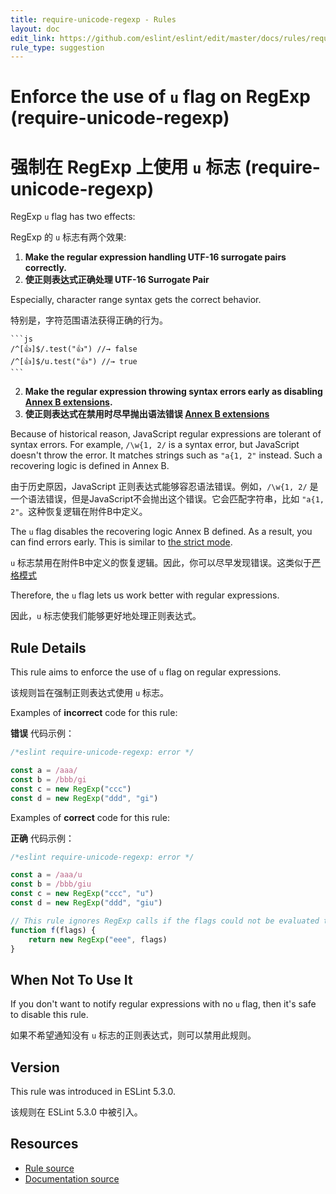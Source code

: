 ```yaml
---
title: require-unicode-regexp - Rules
layout: doc
edit_link: https://github.com/eslint/eslint/edit/master/docs/rules/require-unicode-regexp.md
rule_type: suggestion
---
```

<!-- Note: No pull requests accepted for this file. See README.md in the root directory for details. -->

# Enforce the use of `u` flag on RegExp (require-unicode-regexp)
# 强制在 RegExp 上使用 `u` 标志 (require-unicode-regexp)

RegExp `u` flag has two effects:

RegExp 的 `u` 标志有两个效果:

1. **Make the regular expression handling UTF-16 surrogate pairs correctly.**
1. **使正则表达式正确处理 UTF-16 Surrogate Pair**

Especially, character range syntax gets the correct behavior.

特别是，字符范围语法获得正确的行为。

    ```js
    /^[👍]$/.test("👍") //→ false
    /^[👍]$/u.test("👍") //→ true
    ```

2. **Make the regular expression throwing syntax errors early as disabling [Annex B extensions](https://www.ecma-international.org/ecma-262/6.0/#sec-regular-expressions-patterns).**
2. **使正则表达式在禁用时尽早抛出语法错误 [Annex B extensions](https://www.ecma-international.org/ecma-262/6.0/#sec-regular-expressions-patterns)**

Because of historical reason, JavaScript regular expressions are tolerant of syntax errors. For example, `/\w{1, 2/` is a syntax error, but JavaScript doesn't throw the error. It matches strings such as `"a{1, 2"` instead. Such a recovering logic is defined in Annex B.

由于历史原因，JavaScript 正则表达式能够容忍语法错误。例如，`/\w{1, 2/` 是一个语法错误，但是JavaScript不会抛出这个错误。它会匹配字符串，比如 `"a{1, 2"`。这种恢复逻辑在附件B中定义。

The `u` flag disables the recovering logic Annex B defined. As a result, you can find errors early. This is similar to [the strict mode](https://developer.mozilla.org/en-US/docs/Web/JavaScript/Reference/Strict_mode).

`u` 标志禁用在附件B中定义的恢复逻辑。因此，你可以尽早发现错误。这类似于[严格模式](https://developer.mozilla.org/en-US/docs/Web/JavaScript/Reference/Strict_mode)

Therefore, the `u` flag lets us work better with regular expressions.

因此，`u` 标志使我们能够更好地处理正则表达式。

## Rule Details

This rule aims to enforce the use of `u` flag on regular expressions.

该规则旨在强制正则表达式使用 `u` 标志。

Examples of **incorrect** code for this rule:

**错误** 代码示例：

```js
/*eslint require-unicode-regexp: error */

const a = /aaa/
const b = /bbb/gi
const c = new RegExp("ccc")
const d = new RegExp("ddd", "gi")
```

Examples of **correct** code for this rule:

**正确** 代码示例：

```js
/*eslint require-unicode-regexp: error */

const a = /aaa/u
const b = /bbb/giu
const c = new RegExp("ccc", "u")
const d = new RegExp("ddd", "giu")

// This rule ignores RegExp calls if the flags could not be evaluated to a static value.
function f(flags) {
    return new RegExp("eee", flags)
}
```

## When Not To Use It

If you don't want to notify regular expressions with no `u` flag, then it's safe to disable this rule.

如果不希望通知没有 `u` 标志的正则表达式，则可以禁用此规则。

## Version

This rule was introduced in ESLint 5.3.0.

该规则在 ESLint 5.3.0 中被引入。

## Resources

* [Rule source](https://github.com/eslint/eslint/tree/master/lib/rules/require-unicode-regexp.js)
* [Documentation source](https://github.com/eslint/eslint/tree/master/docs/rules/require-unicode-regexp.md)
